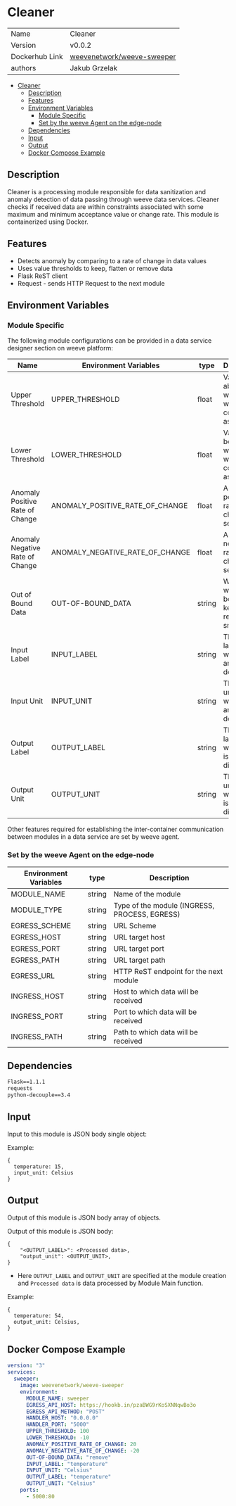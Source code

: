 # Cleaner

|                |                                                                                   |
| -------------- | --------------------------------------------------------------------------------- |
| Name           | Cleaner                                                                           |
| Version        | v0.0.2                                                                            |
| Dockerhub Link | [weevenetwork/weeve-sweeper](https://hub.docker.com/r/weevenetwork/weeve-sweeper)                                                        |
| authors        | Jakub Grzelak                                                                     |

- [Cleaner](#cleaner)
  - [Description](#description)
  - [Features](#features)
  - [Environment Variables](#environment-variables)
    - [Module Specific](#module-specific)
    - [Set by the weeve Agent on the edge-node](#set-by-the-weeve-agent-on-the-edge-node)
  - [Dependencies](#dependencies)
  - [Input](#input)
  - [Output](#output)
  - [Docker Compose Example](#docker-compose-example)

## Description

Cleaner is a processing module responsible for data sanitization and anomaly detection of data passing through weeve data services.
Cleaner checks if received data are within constraints associated with some maximum and minimum acceptance value or change rate.
This module is containerized using Docker.

## Features

- Detects anomaly by comparing to a rate of change in data values
- Uses value thresholds to keep, flatten or remove data
- Flask ReST client
- Request - sends HTTP Request to the next module

## Environment Variables

### Module Specific

The following module configurations can be provided in a data service designer section on weeve platform:

| Name                              | Environment Variables           | type   | Description                                              |
| --------------------------------- | ------------------------------- | ------ | -------------------------------------------------------- |
| Upper Threshold                   | UPPER_THRESHOLD                 | float  | Value above which data would be considered as anomaly    |
| Lower Threshold                   | LOWER_THRESHOLD                 | float  | Value below which data would be considered as anomaly    |
| Anomaly Positive Rate of Change   | ANOMALY_POSITIVE_RATE_OF_CHANGE | float  | Anomaly positive rate of change per second               |
| Anomaly Negative Rate of Change   | ANOMALY_NEGATIVE_RATE_OF_CHANGE | float  | Anomaly negative rate of change per second               |
| Out of Bound Data                 | OUT-OF-BOUND_DATA               | string | What to do with out of bound data: keep, remove, smooth  |
| Input Label                       | INPUT_LABEL                     | string | The input label on which anomaly is detected             |
| Input Unit                        | INPUT_UNIT                      | string | The input unit on which anomaly is detected              |
| Output Label                      | OUTPUT_LABEL                    | string | The output label as which data is dispatched             |
| Output Unit                       | OUTPUT_UNIT                     | string | The output unit in which data is dispatched              |

Other features required for establishing the inter-container communication between modules in a data service are set by weeve agent.

### Set by the weeve Agent on the edge-node

| Environment Variables | type   | Description                                    |
| --------------------- | ------ | ---------------------------------------------- |
| MODULE_NAME           | string | Name of the module                             |
| MODULE_TYPE           | string | Type of the module (INGRESS, PROCESS, EGRESS)  |
| EGRESS_SCHEME         | string | URL Scheme                                     |
| EGRESS_HOST           | string | URL target host                                |
| EGRESS_PORT           | string | URL target port                                |
| EGRESS_PATH           | string | URL target path                                |
| EGRESS_URL            | string | HTTP ReST endpoint for the next module         |
| INGRESS_HOST          | string | Host to which data will be received            |
| INGRESS_PORT          | string | Port to which data will be received            |
| INGRESS_PATH          | string | Path to which data will be received            |

## Dependencies

```txt
Flask==1.1.1
requests
python-decouple==3.4
```

## Input

Input to this module is JSON body single object:

Example:

```node
{
  temperature: 15,
  input_unit: Celsius
}
```

## Output

Output of this module is JSON body array of objects.

Output of this module is JSON body:

```node
{
    "<OUTPUT_LABEL>": <Processed data>,
    "output_unit": <OUTPUT_UNIT>,
}
```
 
* Here `OUTPUT_LABEL` and `OUTPUT_UNIT` are specified at the module creation and `Processed data` is data processed by Module Main function.

Example:

```node
{
  temperature: 54,
  output_unit: Celsius,
}
```

## Docker Compose Example

```yml
version: "3"
services:
  sweeper:
    image: weevenetwork/weeve-sweeper
    environment:
      MODULE_NAME: sweeper
      EGRESS_API_HOST: https://hookb.in/pzaBWG9rKoSXNNqwBo3o
      EGRESS_API_METHOD: "POST"
      HANDLER_HOST: "0.0.0.0"
      HANDLER_PORT: "5000"
      UPPER_THRESHOLD: 100
      LOWER_THRESHOLD: -10
      ANOMALY_POSITIVE_RATE_OF_CHANGE: 20
      ANOMALY_NEGATIVE_RATE_OF_CHANGE: -20
      OUT-OF-BOUND_DATA: "remove"
      INPUT_LABEL: "temperature"
      INPUT_UNIT: "Celsius"
      OUTPUT_LABEL: "temperature"
      OUTPUT_UNIT: "Celsius"
    ports:
      - 5000:80
```
